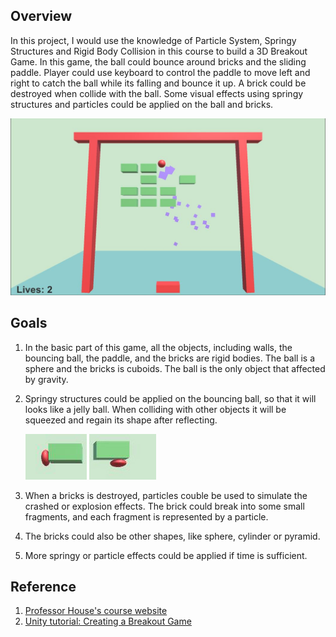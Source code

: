 ## Overview
In this project, I would use the knowledge of Particle System, Springy Structures and Rigid Body Collision in this course to build a 3D Breakout Game. In this game, the ball could bounce around bricks and the sliding paddle. Player could use keyboard to control the paddle to move left and right to catch the ball while its falling and bounce it up. A brick could be destroyed when collide with the ball. Some visual effects using springy structures and particles could be applied on the ball and bricks.

![Breakout Game](img01.jpg)

## Goals
1. In the basic part of this game, all the objects, including walls, the bouncing ball, the paddle, and the bricks are rigid bodies. The ball is a sphere and the bricks is cuboids. The ball is the only object that affected by gravity.
2. Springy structures could be applied on the bouncing ball, so that it will looks like a jelly ball. When colliding with other objects it will be squeezed and regain its shape after reflecting.

    ![Springy Ball](img02.jpg)
3. When a bricks is destroyed, particles couble be used to simulate the crashed or explosion effects. The brick could break into some small fragments, and each fragment is represented by a particle.
4. The bricks could also be other shapes, like sphere, cylinder or pyramid.
5. More springy or particle effects could be applied if time is sufficient.

## Reference
1. [Professor House's course website](https://people.cs.clemson.edu/~dhouse/courses/817/)
2. [Unity tutorial: Creating a Breakout Game](https://unity3d.com/cn/learn/tutorials/modules/beginner/live-training-archive/creating-a-breakout-game)


